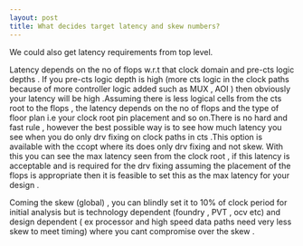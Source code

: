 ```yaml
---
layout: post
title: What decides target latency and skew numbers?
---
```

We could also get latency requirements from top level.

Latency depends on the no of flops w.r.t that clock domain and pre-cts logic depths . If you pre-cts logic depth is high (more cts logic in the clock paths because of more controller logic added such as MUX , AOI ) then obviously your latency will be high .Assuming there is less logical cells from the cts root to the flops , the latency depends on the no of flops and the type of floor plan i.e your clock root pin placement and so on.There is no hard and fast rule , however the best possible way is to see how much latency you see when you do only drv fixing on clock paths in  cts .This option is available with the ccopt where its does only drv fixing and not skew. With this you can see the max latency seen from the clock root , if this latency is acceptable  and is required for the drv fixing assuming the placement of the flops is  appropriate  then it is  feasible to set  this as the max latency for your design .

Coming the skew (global)  , you can blindly set it to 10% of clock period for initial analysis  but  is   technology dependent (foundry , PVT , ocv etc) and design dependent  ( ex processor and high speed data paths need very less skew to meet timing) where you cant compromise over the  skew .
